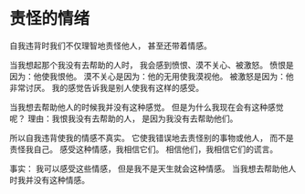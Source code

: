 # 责怪的情绪

自我违背时我们不仅理智地责怪他人，
甚至还带着情感。

当我想起那个我没有去帮助的人时，
我会感到愤恨、漠不关心、被激怒。
愤恨是因为：他使我恨他。
漠不关心是因为：他的无用使我漠视他。
被激怒是因为：他非常讨厌。
我的感觉告诉我是别人使我有这样的感受。

当我想去帮助他人的时候我并没有这种感觉。
但是为什么我现在会有这种感觉呢？
理由：我恨我没有去帮助的人，
是因为我没有去帮助他们。

所以自我违背使我的情感不真实。
它使我错误地去责怪别的事物或他人，
而不是责怪我自己。
感受这种情感，我相信它们。
相信他们，我相信它们的谎言。

事实：
我可以感受这些情感，
但是我不是天生就会这种情感。
当我想去帮助他人时我并没有这种情感。